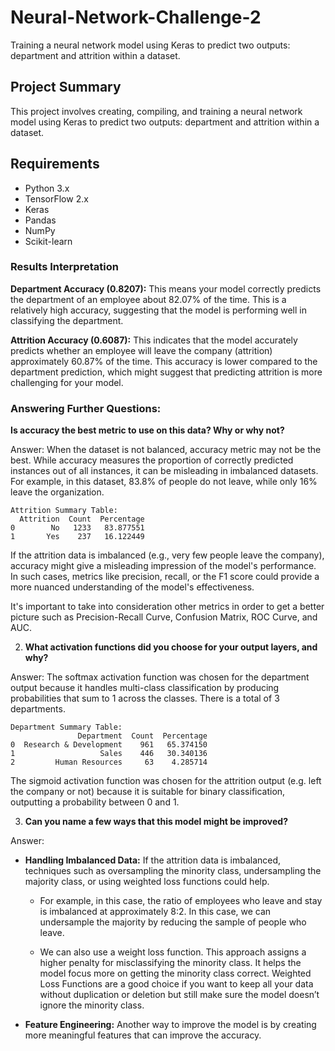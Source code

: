 # Neural-Network-Challenge-2

Training a neural network model using Keras to predict two outputs: department and attrition within a dataset.

## Project Summary
This project involves creating, compiling, and training a neural network model using Keras to predict two outputs: department and attrition within a dataset. 

## Requirements
- Python 3.x
- TensorFlow 2.x
- Keras
- Pandas
- NumPy
- Scikit-learn

###  Results Interpretation

**Department Accuracy (0.8207):** This means your model correctly predicts the department of an employee about 82.07% of the time. 
This is a relatively high accuracy, suggesting that the model is performing well in classifying the department.

**Attrition Accuracy (0.6087):** This indicates that the model accurately predicts whether an employee will leave the company (attrition) approximately 60.87% of the time. 
This accuracy is lower compared to the department prediction, which might suggest that predicting attrition is more challenging for your model.

### Answering Further Questions:

**Is accuracy the best metric to use on this data? Why or why not?** 

Answer: When the dataset is not balanced, accuracy metric may not be the best. While accuracy measures the proportion of correctly predicted instances out of all instances, it can be misleading in imbalanced datasets. For example, in this dataset, 83.8% of people do not leave, while only 16% leave the organization. 
```
Attrition Summary Table:
  Attrition  Count  Percentage
0        No   1233   83.877551
1       Yes    237   16.122449
```

If the attrition data is imbalanced (e.g., very few people leave the company), accuracy might give a misleading impression of the model's performance. 
In such cases, metrics like precision, recall, or the F1 score could provide a more nuanced understanding of the model's effectiveness.

It's important to take into consideration other metrics in order to get a better picture such as Precision-Recall Curve, Confusion Matrix, ROC Curve, and AUC. 

2. **What activation functions did you choose for your output layers, and why?**

Answer: The softmax activation function was chosen for the department output because it handles multi-class classification by producing probabilities that sum to 1 across the classes. There is a total of 3 departments. 
```
Department Summary Table:
               Department  Count  Percentage
0  Research & Development    961   65.374150
1                   Sales    446   30.340136
2         Human Resources     63    4.285714
```

The sigmoid activation function was chosen for the attrition output (e.g. left the company or not) because it is suitable for binary classification, outputting a probability between 0 and 1.

3. **Can you name a few ways that this model might be improved?**

Answer:
- **Handling Imbalanced Data:** If the attrition data is imbalanced, techniques such as oversampling the minority class, undersampling the majority class, or using weighted loss functions could help.
    - For example, in this case, the ratio of employees who leave and stay is imbalanced at approximately 8:2. In this case, we can undersample the majority by reducing the sample of people who leave. 

    - We can also use a weight loss function. This approach assigns a higher penalty for misclassifying the minority class. It helps the model focus more on getting the minority class correct.
    Weighted Loss Functions are a good choice if you want to keep all your data without duplication or deletion but still make sure the model doesn’t ignore the minority class.

- **Feature Engineering:** Another way to improve the model is by creating more meaningful features that can improve the accuracy.
